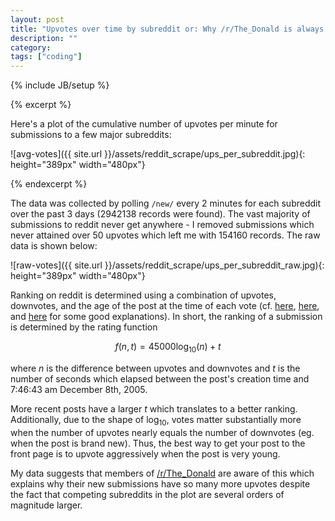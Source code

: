 ```yaml
---
layout: post
title: "Upvotes over time by subreddit or: Why /r/The_Donald is always on the front page of reddit"
description: ""
category:
tags: ["coding"]
---
```


{% include JB/setup %}

{% excerpt %}

Here's a plot of the cumulative number of upvotes per minute for submissions to a few major subreddits:

![avg-votes]({{ site.url }}/assets/reddit_scrape/ups_per_subreddit.jpg){: height="389px" width="480px"}

{% endexcerpt %}

The data was collected by polling `/new/` every 2 minutes for each subreddit over the past 3 days (2942138 records were found). The vast majority of submissions to reddit never get anywhere - I removed submissions which never attained over 50 upvotes which left me with 154160 records. The raw data is shown below:

![raw-votes]({{ site.url }}/assets/reddit_scrape/ups_per_subreddit_raw.jpg){: height="389px" width="480px"}

Ranking on reddit is determined using a combination of upvotes, downvotes, and the age of the post at the time of each vote (cf. [here](https://medium.com/hacking-and-gonzo/how-reddit-ranking-algorithms-work-ef111e33d0d9#.2t9s2cn3k), [here](http://scienceblogs.com/builtonfacts/2013/01/16/the-mathematics-of-reddit-rankings-or-how-upvotes-are-time-travel/), and [here](https://web.archive.org/web/20160407110929/http://www.redditblog.com/2009/10/reddits-new-comment-sorting-system.html) for some good explanations). In short, the ranking of a submission is determined by the rating function

$$
\begin{equation*}
f(n,t) = 45000\log_{10}(n) + t
\end{equation*}
$$

where $n$ is the difference between upvotes and downvotes and $t$ is the number of seconds which elapsed between the post's creation time and 7:46:43 am December 8th, 2005.

More recent posts have a larger $t$ which translates to a better ranking. Additionally, due to the shape of $\log_{10}$, votes matter substantially more when the number of upvotes nearly equals the number of downvotes (eg. when the post is brand new). Thus, the best way to get your post to the front page is to upvote aggressively when the post is very young.

My data suggests that members of [/r/The_Donald](https://www.reddit.com/r/The_Donald/comments/4oo3up/the_new_algorithm_is_a_totally_impartial_and_fair/) are aware of this which explains why their new submissions have so many more upvotes despite the fact that competing subreddits in the plot are several orders of magnitude larger.
